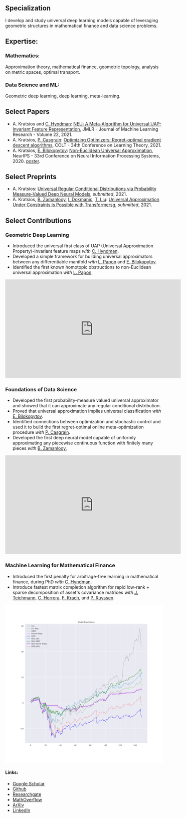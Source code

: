 

## Specialization
I develop and study universal deep learning models capable of leveraging geometric structures in mathematical finance and data science problems.  


## Expertise:
### Mathematics:
Approximation theory, mathematical finance, geometric topology, analysis on metric spaces, optimal transport.
### Data Science and ML:
Geometric deep learning, deep learning, meta-learning.  


## Select Papers
- A. Kratsios and [C. Hyndman](https://www.concordia.ca/artsci/math-stats/faculty.html?fpid=cody-hyndman): [NEU: A Meta-Algorithm for Universal UAP-Invariant Feature Representation](https://www.jmlr.org/papers/v22/18-803.html), JMLR - Journal of Machine Learning Research - Volume 22, 2021.
- A. Kratsios, [P. Casgrain](https://p-casgrain.github.io/): [Optimizing Optimizers: Regret-optimal gradient descent algorithms](https://arxiv.org/abs/2101.00041), COLT - 34th Conference on Learning Theory, 2021.
- A. Kratsios, [E. Bilokopytov](https://orcid.org/0000-0001-7075-886X): [Non-Euclidean Universal Approximation](https://proceedings.neurips.cc/paper/2020/file/786ab8c4d7ee758f80d57e65582e609d-Paper.pdf), NeurIPS - 33rd Conference on Neural Information Processing Systems, 2020.  [poster](https://www.dropbox.com/s/yy4rkkjrtyw1kk2/NeurIPS2020_Poster.pdf?dl=0).

## Select Preprints
- A. Kratsios: [Universal Regular Conditional Distributions via Probability Measure-Valued Deep Neural Models](https://www.researchgate.net/publication/352854719_Universal_Regular_Conditional_Distributions), *submitted*, 2021.
- A. Kratsios, [B. Zamanlooy](https://www.ifi.uzh.ch/en/ce/people/zamanlooy.html), [I. Dokmanic](https://dmi.unibas.ch/de/personen/ivan-dokmanic/), [T. Liu](http://tianlinliu.com/): [Universal Approximation Under Constraints is Possible with Transformersg](https://www.researchgate.net/publication/355081831_Universal_Approximation_Under_Constraints_is_Possible_with_Transformers), *submitted*, 2021.

## Select Contributions
### Geometric Deep Learning
- Introduced the universal first class of UAP (Universal Approximation Property)-Invariant feature maps *with* [C. Hyndman](https://www.concordia.ca/artsci/math-stats/faculty.html?fpid=cody-hyndman).  
- Developed a simple framework for building universal approximators between any differentiable manifold *with* [L. Papon](https://people.epfl.ch/leonie.papon) and [E. Bilokopytov](https://orcid.org/0000-0001-7075-886X).
- Identified the first known homotopic obstructions to non-Euclidean universal approximation *with* [L. Papon](https://people.epfl.ch/leonie.papon).

<p align="center">
<iframe width="560" height="315" src="https://www.youtube.com/embed/dlKUQHnIoe0?start=524" title="YouTube video player" frameborder="0" allow="accelerometer; autoplay; clipboard-write; encrypted-media; gyroscope; picture-in-picture" allowfullscreen></iframe>
</p>

### Foundations of Data Science
- Developed the first probability-measure valued universal approximator and showed that it can approximate any regular conditional distribution. 
- Proved that universal approximation implies universal classification *with* [E. Bilokopytov](https://orcid.org/0000-0001-7075-886X).
- Identified connections between optimization and stochastic control and used it to build the first regret-optimal online meta-optimization procedure *with* [P. Casgrain](https://p-casgrain.github.io/).
- Developed the first deep neural model capable of uniformly approximating any piecewise continuous function with finitely many pieces *with* [B. Zamanlooy](https://www.ifi.uzh.ch/en/ce/people/zamanlooy.html),

<p align="center">
<iframe width="560" height="315" src="https://www.youtube.com/embed/wToOsW90QBk?start=38" title="YouTube video player" frameborder="0" allow="accelerometer; autoplay; clipboard-write; encrypted-media; gyroscope; picture-in-picture" allowfullscreen></iframe>
</p>

### Machine Learning for Mathematical Finance
- Introduced the first penalty for arbitrage-free learning  in mathematical finance, during PhD *with* [C. Hyndman](https://www.concordia.ca/artsci/math-stats/faculty.html?fpid=cody-hyndman). 
- Introduce fastest matrix completion algorithm for rapid low-rank + sparse decomposition of asset's covariance matrices *with* [J. Teichmann](https://people.math.ethz.ch/~jteichma/), [C. Herrera](https://people.math.ethz.ch/~cherrera/), [F. Krach](https://people.math.ethz.ch/~fkrach/about), and [P. Ruyssen](https://scholar.google.com/citations?user=euY7T4wAAAAJ&hl=fr).

![Long Horizon Time-Series Prediction](/images/Finance_prediction.png)

#### Links:
- [Google Scholar](https://scholar.google.ca/citations?user=9D-bHFgAAAAJ&hl=en)
- [Github](https://github.com/AnastasisKratsios)
- [Researchgate](https://www.researchgate.net/profile/Anastasis_Kratsios3)
- [MathOverflow](https://mathoverflow.net/users/284090/anastasis)
- [ArXiv](https://arxiv.org/search/?searchtype=author&query=Kratsios%2C+A)
- [LinkedIn](https://www.linkedin.com/in/anastasiskratsios/)